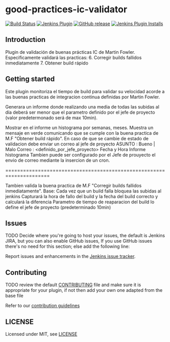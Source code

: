 # good-practices-ic-validator

[![Build Status](https://ci.jenkins.io/job/Plugins/job/good-practices-ic-validator-plugin/job/master/badge/icon)](https://ci.jenkins.io/job/Plugins/job/good-practices-ic-validator-plugin/job/master/)
[![Jenkins Plugin](https://img.shields.io/jenkins/plugin/v/good-practices-ic-validator.svg)]()
[![GitHub release](https://img.shields.io/github/release/jenkinsci/good-practices-ic-validator-plugin.svg?label=changelog)](https://github.com/sofia91/good-practices-ic-validator/blob/develop/Changelog.txt)
[![Jenkins Plugin Installs](https://img.shields.io/jenkins/plugin/i/good-practices-ic-validator.svg?color=blue)](https://plugins.jenkins.io/good-practices-ic-validator)

## Introduction

Plugin de validación de buenas prácticas IC de Martin Fowler.
Especificamente validará las practicas:
6. Corregir builds fallidos inmediatamente
7. Obtener build rápido


## Getting started

Este plugin monitoriza el tiempo de build para validar su velocidad 
acorde a las buenas practicas de integracion continua definidas por Martin Fowler.

Generara un informe donde realizando una media de todas las subidas al día 
deberá ser menor que el parametro definido por el jefe de proyecto (valor predetermonado será de max 10min).

Mostrar en el informe un histograma por semanas, meses.
Muestra un mensaje en verde comunicando que se cumple con la buena practica de M.F "Obtener build rápido".
En caso de que se cambie de estado de validacion debe enviar un correo al jefe de proyecto
ASUNTO : Bueno | Malo
Correo : <definido_por_jefe_proyecto>
Fecha y Hora
Informe histograma
Tambien puede ser configurado por el Jefe de prouyecto el envio de correo
mediante la insercion de un cron.

=====================================================================

Tambien valida la buena practica de M.F "Corregir builds fallidos inmediatamente".
Base: Cada vez que un build falla bloquea las subidas al jenkins
Capturará la hora de fallo del build y la fecha del build correcto y calculará la diferencia
Parametro de tiempo de reaparacion del build lo define el jefe de proyecto (predeterminado 10min)


## Issues

TODO Decide where you're going to host your issues, the default is Jenkins JIRA, but you can also enable GitHub issues,
If you use GitHub issues there's no need for this section; else add the following line:

Report issues and enhancements in the [Jenkins issue tracker](https://issues.jenkins-ci.org/).

## Contributing

TODO review the default [CONTRIBUTING](https://github.com/jenkinsci/.github/blob/master/CONTRIBUTING.md) file and make sure it is appropriate for your plugin, if not then add your own one adapted from the base file

Refer to our [contribution guidelines](https://github.com/jenkinsci/.github/blob/master/CONTRIBUTING.md)

## LICENSE

Licensed under MIT, see [LICENSE](LICENSE.md)

